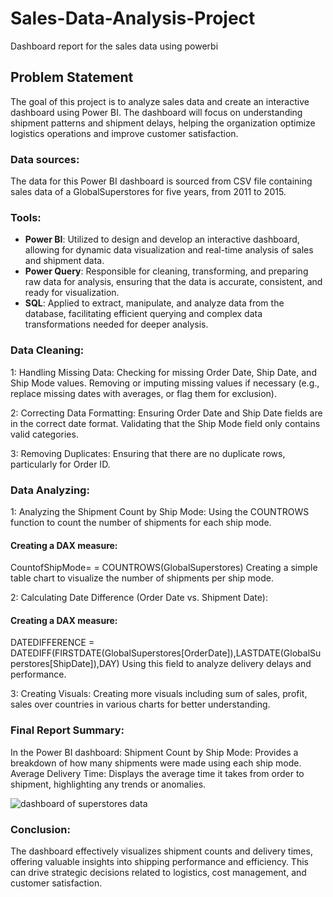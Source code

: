 # Sales-Data-Analysis-Project
Dashboard report for the sales data using powerbi

## Problem Statement

The goal of this project is to analyze sales data and create an interactive dashboard using Power BI. The dashboard will focus on understanding shipment patterns and shipment delays, helping the organization optimize logistics operations and improve customer satisfaction.

### Data sources:

The data for this Power BI dashboard is sourced from CSV file containing sales data of a GlobalSuperstores for five years, from 2011 to 2015.

### Tools:

- **Power BI**: Utilized to design and develop an interactive dashboard, allowing for dynamic data visualization and real-time analysis of sales and shipment data.
- **Power Query**: Responsible for cleaning, transforming, and preparing raw data for analysis, ensuring that the data is accurate, consistent, and ready for visualization.
- **SQL**: Applied to extract, manipulate, and analyze data from the database, facilitating efficient querying and complex data transformations needed for deeper analysis.

### Data Cleaning:
1: Handling Missing Data:
Checking for missing Order Date, Ship Date, and Ship Mode values.
Removing or imputing missing values if necessary (e.g., replace missing dates with averages, or flag them for exclusion).

2: Correcting Data Formatting:
Ensuring Order Date and Ship Date fields are in the correct date format.
Validating that the Ship Mode field only contains valid categories.

3: Removing Duplicates:
Ensuring that there are no duplicate rows, particularly for Order ID.

### Data Analyzing:
1: Analyzing the Shipment Count by Ship Mode:
Using the COUNTROWS function to count the number of shipments for each ship mode.
#### Creating a DAX measure:
CountofShipMode= = COUNTROWS(GlobalSuperstores)
Creating a simple table chart to visualize the number of shipments per ship mode.

2: Calculating Date Difference (Order Date vs. Shipment Date):
#### Creating a DAX measure:
DATEDIFFERENCE = DATEDIFF(FIRSTDATE(GlobalSuperstores[OrderDate]),LASTDATE(GlobalSuperstores[ShipDate]),DAY)
Using this field to analyze delivery delays and performance.

3: Creating Visuals:
Creating more visuals including sum of sales, profit, sales over countries in various charts for better understanding.

### Final Report Summary:
In the Power BI dashboard:
Shipment Count by Ship Mode: Provides a breakdown of how many shipments were made using each ship mode.
Average Delivery Time: Displays the average time it takes from order to shipment, highlighting any trends or anomalies.

![dashboard of superstores data](https://github.com/user-attachments/assets/3a090ba3-94fc-4181-8677-3a481a532955)

### Conclusion: 
The dashboard effectively visualizes shipment counts and delivery times, offering valuable insights into shipping performance and efficiency. This can drive strategic decisions related to logistics, cost management, and customer satisfaction.






  
 

 

